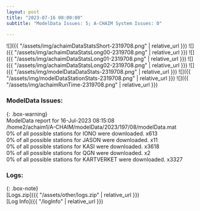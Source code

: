```yaml
---
layout: post
title: "2023-07-16 08:00:00"
subtitle: "ModelData Issues: 5; A-CHAIM System Issues: 0"

---
```


![]({{ "/assets/img/achaimDataStatsShort-2319708.png" | relative_url }})
![]({{ "/assets/img/achaimDataStatsLong00-2319708.png" | relative_url }})
![]({{ "/assets/img/achaimDataStatsLong01-2319708.png" | relative_url }})
![]({{ "/assets/img/achaimDataStatsLong02-2319708.png" | relative_url }})
![]({{ "/assets/img/modelDataDataStats-2319708.png" | relative_url }})
![]({{ "/assets/img/modelDataStationStats-2319708.png" | relative_url }})
![]({{ "/assets/img/achaimRunTime-2319708.png" | relative_url }})


### ModelData Issues:  
  
{: .box-warning}  
 ModelData report for 16-Jul-2023 08:15:08   
 /home2/achaim1/A-CHAIM/modelData/2023/197/08/modelData.mat   
 0% of all possible stations for IONO were downloaded. x613   
 0% of all possible stations for JASON were downloaded. x11   
 0% of all possible stations for KASI were downloaded. x3618   
 0% of all possible stations for QGN were downloaded. x2   
 0% of all possible stations for KARTVERKET were downloaded. x3327   
  


### Logs:  
  
{: .box-note}  
[Logs.zip]({{ "/assets/other/logs.zip" | relative_url }})  
[Log Info]({{ "/logInfo" | relative_url }})  

